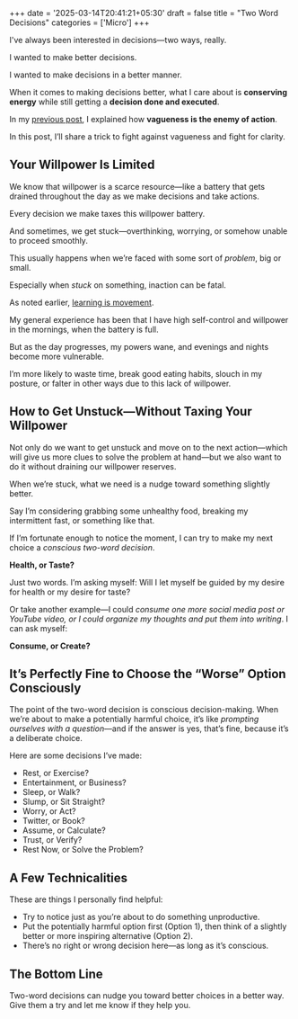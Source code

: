 +++
date = '2025-03-14T20:41:21+05:30'
draft = false
title = "Two Word Decisions"
categories = ['Micro']
+++

I've always been interested in decisions—two ways, really.

I wanted to make better decisions.  

I wanted to make decisions in a better manner.


When it comes to making decisions better, what I care about is **conserving energy** while still getting a **decision done and executed**.

In my [previous post](/p/1741889488), I explained how **vagueness is the enemy of action**.

In this post, I’ll share a trick to fight against vagueness and fight for clarity.

## Your Willpower Is Limited

We know that willpower is a scarce resource—like a battery that gets drained throughout the day as we make decisions and take actions.

Every decision we make taxes this willpower battery.

And sometimes, we get stuck—overthinking, worrying, or somehow unable to proceed smoothly.

This usually happens when we’re faced with some sort of *problem*, big or small.

Especially when *stuck* on something, inaction can be fatal.

As noted earlier, [learning is movement](/p/1741024971).

My general experience has been that I have high self-control and willpower in the mornings, when the battery is full.

But as the day progresses, my powers wane, and evenings and nights become more vulnerable.

I’m more likely to waste time, break good eating habits, slouch in my posture, or falter in other ways due to this lack of willpower.

## How to Get Unstuck—Without Taxing Your Willpower

Not only do we want to get unstuck and move on to the next action—which will give us more clues to solve the problem at hand—but we also want to do it without draining our willpower reserves.

When we’re stuck, what we need is a nudge toward something slightly better.

Say I’m considering grabbing some unhealthy food, breaking my intermittent fast, or something like that.

If I’m fortunate enough to notice the moment, I can try to make my next choice a *conscious two-word decision*.

**Health, or Taste?**

Just two words. I’m asking myself: Will I let myself be guided by my desire for health or my desire for taste?

Or take another example—I could *consume one more social media post or YouTube video, or I could organize my thoughts and put them into writing*. I can ask myself:

**Consume, or Create?**

## It’s Perfectly Fine to Choose the “Worse” Option Consciously

The point of the two-word decision is conscious decision-making. When we’re about to make a potentially harmful choice, it’s like *prompting ourselves with a question*—and if the answer is yes, that’s fine, because it’s a deliberate choice.

Here are some decisions I’ve made:

- Rest, or Exercise?  
- Entertainment, or Business?  
- Sleep, or Walk?  
- Slump, or Sit Straight?  
- Worry, or Act?  
- Twitter, or Book?  
- Assume, or Calculate?  
- Trust, or Verify?  
- Rest Now, or Solve the Problem?

## A Few Technicalities

These are things I personally find helpful:

- Try to notice just as you’re about to do something unproductive.  
- Put the potentially harmful option first (Option 1), then think of a slightly better or more inspiring alternative (Option 2).  
- There’s no right or wrong decision here—as long as it’s conscious.

## The Bottom Line

Two-word decisions can nudge you toward better choices in a better way. Give them a try and let me know if they help you.